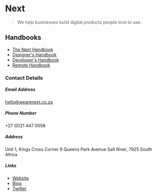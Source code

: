 # Next

> We help businesses build digital products people love to use.

## Handbooks

- [The Next Handbook](the-next-handbook.md)
- [Designer's Handbook](designers-handbook.md)
- [Developer's Handbook](developers-handbook.md)
- [Remote Handbook](remote-handbook.md)

### Contact Details

##### Email Address

hello@wearenext.co.za

##### Phone Number

+27 (0)21 447 0058

##### Address

Unit 1, Kings Cross Corner 9 Queens Park Avenue Salt River, 7925 South Africa

##### Links

- [Website](http://www.wearenext.co.za/)
- [Blog](http://www.wearenext.co.za/blog/)
- [Twitter](https://twitter.com/nextct)
